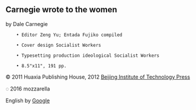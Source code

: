 ## **Carnegie wrote to the women**

by Dale Carnegie

		• Editor Zeng Yu; Entada Fujiko compiled

		• Cover design Socialist Workers

		• Typesetting production ideological Socialist Workers

		• 8.5"x11", 191 pp.

© 2011 Huaxia Publishing House, 2012 [Beijing Institute of Technology Press](http://www.amazon.com/Advice-Carnegie-Highlighted-Edition-Chinese/dp/7564029072)

◌ 2016 mozzarella

English by [Google](http://duckduckgo.com)